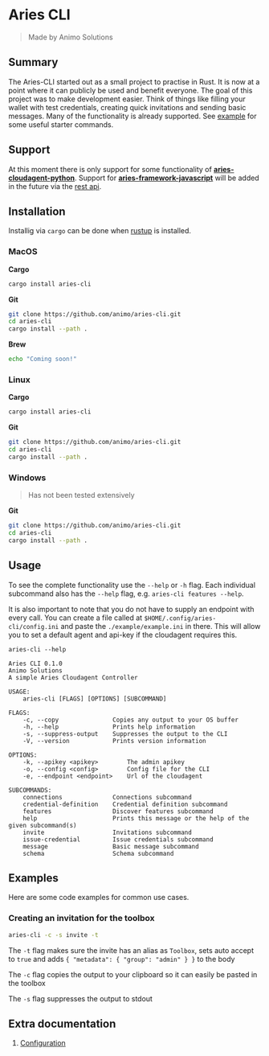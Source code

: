# Aries CLI

> Made by Animo Solutions

## Summary

The Aries-CLI started out as a small project to practise in Rust. It is now at a point where it can publicly be used and benefit everyone. The goal of this project was to make development easier. Think of things like filling your wallet with test credentials, creating quick invitations and sending basic messages. Many of the functionality is already supported. See [example](#example) for some useful starter commands.

## Support

At this moment there is only support for some functionality of [**aries-cloudagent-python**](https://github.com/hyperledger/aries-cloudagent-python).
Support for [**aries-framework-javascript**](https://github.com/hyperledger/aries-framework-javascript) will be added in the future via the [rest api](https://github.com/hyperledger/aries-framework-javascript-ext/tree/main/packages/rest).

## Installation

Installig via `cargo` can be done when [rustup](https://www.rust-lang.org/tools/install) is installed.

### MacOS

**Cargo**

```sh
cargo install aries-cli

```

**Git**

```sh
git clone https://github.com/animo/aries-cli.git
cd aries-cli
cargo install --path .
```

**Brew**

```sh
echo "Coming soon!"
```

### Linux

**Cargo**

```sh
cargo install aries-cli

```

**Git**

```sh
git clone https://github.com/animo/aries-cli.git
cd aries-cli
cargo install --path .
```

### Windows

> Has not been tested extensively

**Git**

```sh
git clone https://github.com/animo/aries-cli.git
cd aries-cli
cargo install --path .
```

## Usage

To see the complete functionality use the `--help` or `-h` flag.
Each individual subcommand also has the `--help` flag, e.g. `aries-cli features --help`.

It is also important to note that you do not have to supply an endpoint with every call. You can create a file called at `$HOME/.config/aries-cli/config.ini` and paste the `./example/example.ini` in there. This will allow you to set a default agent and api-key if the cloudagent requires this.

```
aries-cli --help

Aries CLI 0.1.0
Animo Solutions
A simple Aries Cloudagent Controller

USAGE:
    aries-cli [FLAGS] [OPTIONS] [SUBCOMMAND]

FLAGS:
    -c, --copy               Copies any output to your OS buffer
    -h, --help               Prints help information
    -s, --suppress-output    Suppresses the output to the CLI
    -V, --version            Prints version information

OPTIONS:
    -k, --apikey <apikey>        The admin apikey
    -o, --config <config>        Config file for the CLI
    -e, --endpoint <endpoint>    Url of the cloudagent

SUBCOMMANDS:
    connections              Connections subcommand
    credential-definition    Credential definition subcommand
    features                 Discover features subcommand
    help                     Prints this message or the help of the given subcommand(s)
    invite                   Invitations subcommand
    issue-credential         Issue credentials subcommand
    message                  Basic message subcommand
    schema                   Schema subcommand

```

## Examples

Here are some code examples for common use cases.

### Creating an invitation for the toolbox

```sh
aries-cli -c -s invite -t
```

The `-t` flag makes sure the invite has an alias as `Toolbox`, sets auto accept to `true` and adds `{ "metadata": { "group": "admin" } }` to the body

The `-c` flag copies the output to your clipboard so it can easily be pasted in the toolbox

The `-s` flag suppresses the output to stdout

## Extra documentation

1. [Configuration](./docs/configuration.md)
